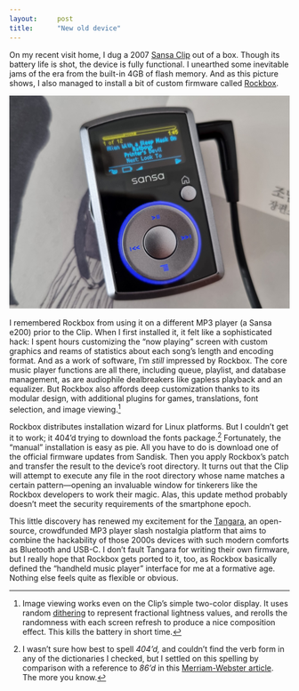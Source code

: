```yaml
---
layout:     post
title:      "New old device"
---
```


On my recent visit home, I dug a 2007 [Sansa Clip](https://en.wikipedia.org/wiki/SanDisk_portable_media_players#Sansa_Clip)
out of a box. Though its battery life is shot, the device is fully functional. I
unearthed some inevitable jams of the era from the built-in 4GB of flash memory.
And as this picture shows, I also managed to install a bit of custom firmware
called [Rockbox](https://www.rockbox.org/).

![An image of an Obama-era Sansa clip (released in late 2007, probably manufactured later) running the Rockbox custom firmware](/assets/rockbox-sansa-clip.jpg)

<!--more-->

I remembered Rockbox from using it on a different MP3 player (a Sansa e200)
prior to the Clip. When I first installed it, it felt like a sophisticated hack:
I spent hours customizing the “now playing” screen with custom graphics and
reams of statistics about each song’s length and encoding format. And as a work
of software, I’m *still* impressed by Rockbox. The core music player functions
are all there, including queue, playlist, and database management, as are
audiophile dealbreakers like gapless playback and an equalizer. But Rockbox also
affords deep customization thanks to its modular design, with additional plugins
for games, translations, font selection, and image viewing.[^imageview]

[^imageview]: Image viewing works even on the Clip’s simple two-color display. It uses random [dithering](https://en.wikipedia.org/wiki/Dither) to represent fractional lightness values, and rerolls the randomness with each screen refresh to produce a nice composition effect. This kills the battery in short time.

Rockbox distributes installation wizard for Linux platforms. But I couldn’t get
it to work; it 404’d trying to download the fonts package.[^404] Fortunately,
the “manual” installation is easy as pie. All you have to do is download one of
the official firmware updates from Sandisk. Then you apply Rockbox’s patch and
transfer the result to the device’s root directory. It turns out that the Clip
will attempt to execute any file in the root directory whose name matches a
certain pattern—opening an invaluable window for tinkerers like the Rockbox
developers to work their magic. Alas, this update method probably doesn’t meet
the security requirements of the smartphone epoch.

[^404]: I wasn’t sure how best to spell *404’d,* and couldn’t find the verb form in any of the dictionaries I checked, but I settled on this spelling by comparison with a reference to *86’d* in this [Merriam-Webster article](https://www.merriam-webster.com/wordplay/eighty-six-meaning-origin). The more you know.

This little discovery has renewed my excitement for the
[Tangara](https://sr.ht/~jacqueline/tangara/), an open-source, crowdfunded MP3
player slash nostalgia platform that aims to combine the hackability of those
2000s devices with such modern comforts as Bluetooth and USB-C. I don’t fault
Tangara for writing their own firmware, but I really hope that Rockbox gets
ported to it, too, as Rockbox basically defined the “handheld music player”
interface for me at a formative age. Nothing else feels quite as flexible or
obvious.
